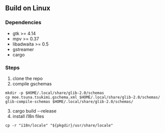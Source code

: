 ## Build on Linux

### Dependencies
- gtk >= 4.14
- mpv >= 0.37
- libadwaita >= 0.5
- gstreamer
- cargo

### Steps

1. clone the repo
2. compile gschemas
```
mkdir -p $HOME/.local/share/glib-2.0/schemas
cp moe.tsuna.tsukimi.gschema.xml $HOME/.local/share/glib-2.0/schemas/
glib-compile-schemas $HOME/.local/share/glib-2.0/schemas/
```
3. cargo build --release
4. install i18n files
```
cp -r "i18n/locale" "${pkgdir}/usr/share/locale"
```